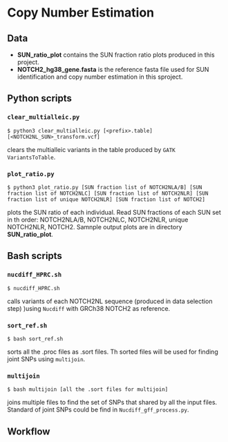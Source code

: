 # Copy Number Estimation

## Data

- **SUN_ratio_plot** contains the SUN fraction ratio plots produced in this project. <br />
- **NOTCH2_hg38_gene.fasta** is the reference fasta file used for SUN identification and copy number estimation in this sproject. <br />

## Python scripts

### `clear_multialleic.py`

```
$ python3 clear_multialleic.py [<prefix>.table] [<NOTCH2NL_SUN>_transform.vcf]
```
clears the multialleic variants in the table produced by `GATK VariantsToTable`.

### `plot_ratio.py`

```
$ python3 plot_ratio.py [SUN fraction list of NOTCH2NLA/B] [SUN fraction list of NOTCH2NLC] [SUN fraction list of NOTCH2NLR] [SUN fraction list of unique NOTCH2NLR] [SUN fraction list of NOTCH2]
```
plots the SUN ratio of each individual. Read SUN fractions of each SUN set in th order: NOTCH2NLA/B, NOTCH2NLC, NOTCH2NLR, unique NOTCH2NLR, NOTCH2. Samnple output plots are in directory **SUN_ratio_plot**.

## Bash scripts

### `nucdiff_HPRC.sh`

```
$ nucdiff_HPRC.sh
```
calls variants of each NOTCH2NL sequence (produced in data selection step) )using `Nucdiff` with GRCh38 NOTCH2 as reference.

### `sort_ref.sh`

```
$ bash sort_ref.sh
```
sorts all the .proc files as .sort files. Th sorted files will be used for finding joint SNPs using `multijoin`.

### `multijoin`

```
$ bash multijoin [all the .sort files for multijoin]
```
joins multiple files to find the set of SNPs that shared by all the input files. Standard of joint SNPs could be find in `Nucdiff_gff_process.py`.

## Workflow


